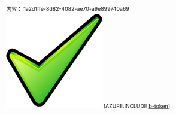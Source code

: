 内容： 1a2d1ffe-8d82-4082-ae70-a9e899740a69![图像](10aef384-0b40-446c-8803-c710ace6a08d.png)
[AZURE.INCLUDE [b-token](c8e39a20-0dbd-46e2-9b4e-c2b8681b8bf5.md)]
